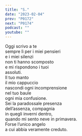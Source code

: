 ```yaml
---
title: "S."
date: "2023-02-04"
prev: "P0172"
next: "P0174"
podcast: ""
youtube: ""
---
```


Oggi scrivo a te  
sempre lì per i miei pensieri  
e i miei silenzi  
non ti hanno scomposto  
e mi rispondono i tuoi  
assoluti.  
Il tuo manto  
il mio cappuccio  
nascondi ogni incomprensione  
nel tuo baule   
ogni mia confusione.  
Sei la paradossale presenza  
dell’assenza, compagnia  
in quegli inverni dentro,  
quando mi sento neve in primavera.  
Forse l’unico angelo  
a cui abbia veramente creduto.